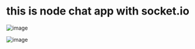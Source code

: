 # this is node chat app with socket.io
![image](https://user-images.githubusercontent.com/61457302/125171756-7ad41300-e1d3-11eb-8b25-012998a6e403.png)

![image](https://user-images.githubusercontent.com/61457302/125171777-8aebf280-e1d3-11eb-931e-7fb730143bc5.png)
